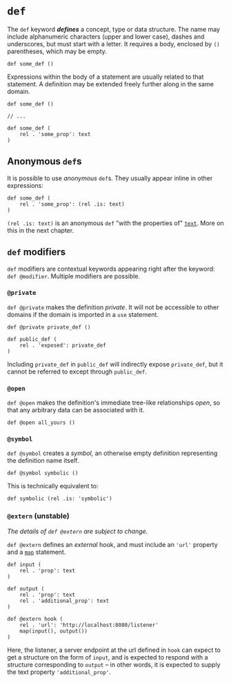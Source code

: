 # `def`

The `def` keyword ***defines*** a concept, type or data structure. The name may include alphanumeric characters (upper and lower case), dashes and underscores, but must start with a letter. It requires a body, enclosed by `()` parentheses, which may be empty.

```ontol
def some_def ()
```

Expressions within the body of a statement are usually related to that statement. A definition may be extended freely further along in the same domain.

```ontol
def some_def ()

// ...

def some_def (
    rel . 'some_prop': text
)
```


## Anonymous `def`s

It is possible to use _anonymous_ `def`s. They usually appear inline in other expressions:

```ontol
def some_def (
    rel . 'some_prop': (rel .is: text)
)
```

`(rel .is: text)` is an anonymous `def` "with the properties of" [`text`](primitives.md#text). More on this in the next chapter.


## `def` modifiers

`def` modifiers are contextual keywords appearing right after the keyword: `def @modifier`. Multiple modifiers are possible.


### `@private`

`def @private` makes the definition *private*. It will not be accessible to other domains if the domain is imported in a `use` statement.

```ontol
def @private private_def ()

def public_def (
    rel . 'exposed': private_def
)
```

Including `private_def` in `public_def` will indirectly expose `private_def`, but it cannot be referred to except through `public_def`.


### `@open`

`def @open` makes the definition's immediate tree-like relationships _open_, so that any arbitrary data can be associated with it.

```ontol
def @open all_yours ()
```


### `@symbol`

`def @symbol` creates a _symbol_, an otherwise empty definition representing the definition name itself.

```ontol
def @symbol symbolic ()
```

This is technically equivalent to:

```ontol
def symbolic (rel .is: 'symbolic')
```


### `@extern` (unstable)

_The details of `def @extern` are subject to change._

`def @extern` defines an _external_ hook, and must include an `'url'` property and a [`map`](map.md) statement.

```ontol
def input (
    rel . 'prop': text
)

def output (
    rel . 'prop': text
    rel . 'additional_prop': text
)

def @extern hook (
    rel . 'url': 'http://localhost:8080/listener'
    map(input(), output())
)
```

Here, the listener, a server endpoint at the url defined in `hook` can expect to get a structure on the form of `input`, and is expected to respond with a structure corresponding to `output` – in other words, it is expected to supply the text property `'additional_prop'`.
